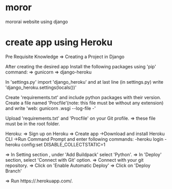 # moror
mororai website using django

# create app using Heroku

Pre Requisite Knowledge
=> Creating a Project in Django

After creating the desired app Install the following packages using 'pip' command:
=> gunicorn
=> django-heroku

In 'settings.py' import 'django_heroku' and at last line (in settings.py) write 'django_heroku.settings(locals())'

Create 'requirements.txt' and include python packages with their version.
Create a file named 'Procfile'(note: this file must be without any extension) and write 'web: gunicorn <app name>.wsgi --log-file -'

Upload 'requirements.txt' and 'Procfile' on your Git profile.
=> these file must be in the root folder.

Heroku:
=> Sign up on Heroku
=> Create app
     ->Download and install Heroku CLI
     ->Run Command Prompt and enter following commands:
     	 -heroku login
     	 -heroku config:set DISABLE_COLLECTSTATIC=1

=> In Setting section , under 'Add Buildpack' select 'Python'.
=> In 'Deploy' section, select 'Connect with Git' option.
=> Connect with your git repository.
=> Click on 'Enable Automatic Deploy'
=> Click on 'Deploy Branch'

=> Run https://<app name>.herokuapp.com/.
